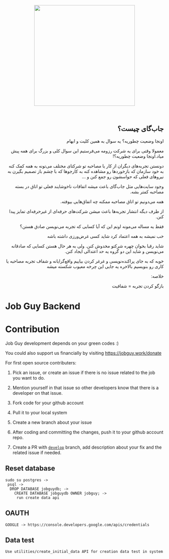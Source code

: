 <p align="center"><img align="center" style="width:320px" src="https://jobguy.work/images/logo.svg"/></p><br/>

<div dir='rtl'>

## جاب‌گای چیست؟

اونجا وضعیت چطوریه؟  یه سوال به همین کلیت و ابهام

معمولا وقتی برای یه شرکت رزومه می‌فرستیم این سوال کلی و بزرگ برای همه پیش میاد.اونجا وضعیت چطوریه؟!

دونستن تجربه‌های دیگران از کار یا مصاحبه تو شرکتای مختلف می‌تونه به همه کمک کنه به خود سازمان که بازخوردها رو مشاهده کنه به کارجوها که با چشم باز تصمیم بگیرن به نیروهای فعلی که حواسشون رو جمع کنن و ...

وجود سایت‌هایی مثل جاب‌گای باعث میشه اتفاقات ناخوشایند فعلی تو اتاق در بسته مصاحبه کمتر بشه.

همه می‌دونیم تو اتاق مصاحبه ممکنه چه اتفاق‌هایی بیوفته.

از طرف دیگه انتشار تجربه‌ها باعث میشن شرکت‌های حرفه‌ای از غیرحرفه‌ای تمایز پیدا کنن.

فقط یه مساله می‌مونه اونم این که آیا کسایی که تجربه می‌نویسن صادق هستن؟

خب نمیشه به همه اعتماد کرد شاید کسی غرض‌ورزی داشته باشه

شاید رقبا بخوان چهره شرکتو مخدوش کنن. ولی به هر حال هستن کسایی که صادقانه می‌نویسن و شاید این دو گروه یه حد اعتدالی ایجاد کنن.

خوبه که به جای پراکنده‌نویسی و غرغر کردن بیاییم واقع‌گرایانه و شفاف تجربه  مصاحبه یا کاری رو بنویسیم بالاخره یه جایی این چرخه معیوب شکسته میشه

خلاصه:

بازگو کردن تجربه = شفافیت


</div>


# Job Guy Backend

# Contribution
Job Guy development depends on your green codes :)

You could also support us financially by visiting https://jobguy.work/donate

For first open source contributers:

1. Pick an issue, or create an issue if there is no issue related to the job you want to do.

2. Mention yourself in that issue so other developers know that there is a developer on that issue.

3. Fork code for your github account

4. Pull it to your local system

5. Create a new branch about your issue

6. After coding and committing the changes, push it to your github account repo.

7. Create a PR with [`develop`](https://github.com/jobguywork/backend/tree/develop) branch, add description about your fix and the related issue if needed.


## Reset database

    sudo su postgres ->
     psql ->
      DROP DATABASE jobguydb; ->
        CREATE DATABASE jobguydb OWNER jobguy; ->
         run create data api

## OAUTH

    GOOGLE -> https://console.developers.google.com/apis/credentials
    
    
## Data test
    
    Use utilities/create_initial_data API for creation data test in system
 

